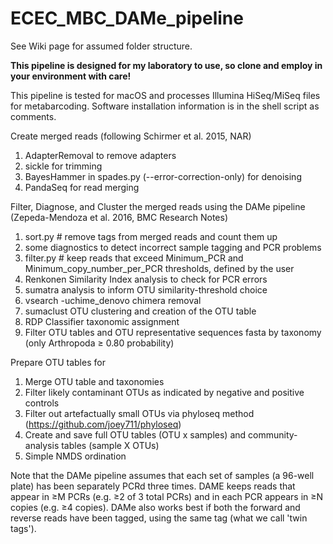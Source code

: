 # ECEC_MBC_DAMe_pipeline

See Wiki page for assumed folder structure.  

**This pipeline is designed for my laboratory to use, so clone and employ in your environment with care!**

This pipeline is tested for macOS and processes Illumina HiSeq/MiSeq files for metabarcoding. Software installation information is in the shell script as comments.

Create merged reads (following Schirmer et al. 2015, NAR)
1)  AdapterRemoval to remove adapters
2)  sickle for trimming
3)  BayesHammer in spades.py (--error-correction-only) for denoising
4)  PandaSeq for read merging

Filter, Diagnose, and Cluster the merged reads using the DAMe pipeline (Zepeda-Mendoza et al. 2016, BMC Research Notes)
1)  sort.py # remove tags from merged reads and count them up
2)  some diagnostics to detect incorrect sample tagging and PCR problems
3)  filter.py # keep reads that exceed Minimum_PCR and Minimum_copy_number_per_PCR thresholds, defined by the user
4)  Renkonen Similarity Index analysis to check for PCR errors
5)  sumatra analysis to inform OTU similarity-threshold choice
6)  vsearch -uchime_denovo chimera removal
7)  sumaclust OTU clustering and creation of the OTU table
8)  RDP Classifier taxonomic assignment
9)  Filter OTU tables and OTU representative sequences fasta by taxonomy (only Arthropoda ≥ 0.80 probability)

Prepare OTU tables for  
1) Merge OTU table and taxonomies
2) Filter likely contaminant OTUs as indicated by negative and positive controls
3) Filter out artefactually small OTUs via phyloseq method (https://github.com/joey711/phyloseq)
4) Create and save full OTU tables (OTU x samples) and community-analysis tables (sample X OTUs)
5) Simple NMDS ordination

Note that the DAMe pipeline assumes that each set of samples (a 96-well plate) has been separately PCRd three times.  DAME keeps reads that appear in ≥M PCRs (e.g. ≥2 of 3 total PCRs) and in each PCR appears in ≥N copies (e.g. ≥4 copies). DAMe also works best if both the forward and reverse reads have been tagged, using the same tag (what we call 'twin tags').
